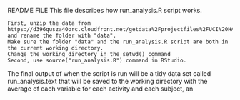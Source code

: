 README FILE
This file describes how run_analysis.R script works.

    First, unzip the data from https://d396qusza40orc.cloudfront.net/getdata%2Fprojectfiles%2FUCI%20HAR%20Dataset.zip and rename the folder with "data".
    Make sure the folder "data" and the run_analysis.R script are both in the current working directory.
    Change the working directory in the setwd() command
    Second, use source("run_analysis.R") command in RStudio. 
    
 The final output of when the script is run will be a tidy data set called run_analysis.text that will be saved to the working directory with the average of each variable for each activity and each subject, an